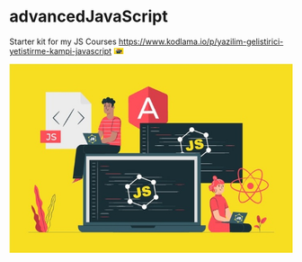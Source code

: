 # advancedJavaScript
Starter kit for my JS Courses
https://www.kodlama.io/p/yazilim-gelistirici-yetistirme-kampi-javascript
<a href="https://github.com/Sina-Afshar/jscamp"> <img width=17 src="https://github.com/Sina-Afshar/jscamp/blob/master/img/JavaScriptCourse.jpg"></a>
<p align="center"><img src="img/JavaScriptCourse.jpg"></p>
